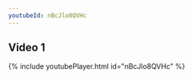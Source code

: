 ```yaml
---
youtubeId: nBcJlo8QVHc
---
```


## Video 1

{% include youtubePlayer.html id="nBcJlo8QVHc" %}
